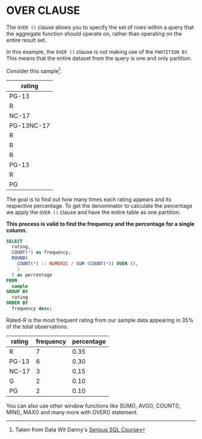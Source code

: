 # **OVER CLAUSE**

The `OVER ()` clause allows you to specify the set of rows within a query that the aggregate function should operate on, rather than operating on the entire result set.

In this example, the `OVER ()` clause is not making use of the `PARTITION BY`. This means that the entire dataset from the query is one and only partition.

Consider this sample[^note].

|rating|
|---|
|PG-13|
|R|
|NC-17|
|PG-13NC-17|
|R|
|R|
|R|
|PG-13|
|R|
|PG|

The goal is to find out how many times each rating appears and its respective percentage. To get the denominator to calculate the percentage we apply the `OVER ()` clause and have the entire table as one partition.

**This process is valid to find the frequency and the percentage for a single column**.

```sql
SELECT
  rating,
  COUNT(*) as frequency,
  ROUND(
    COUNT(*) :: NUMERIC / SUM (COUNT(*)) OVER (),
    2
  ) as percentage
FROM
  sample
GROUP BY
  rating
ORDER BY
  frequency desc;
```

Rated-R is the most frequent rating from our sample data appearing in 35% of the total observations.

rating | frequency | percentage
--- | --- | ---
R | 7 | 0.35
PG-13 | 6 | 0.30
NC-17 | 3 | 0.15
G | 2 | 0.10
PG | 2 | 0.10

You can also use other window functions like SUM(), AVG(), COUNT(), MIN(), MAX() and many more with OVER() statement.

[^note]: Taken from Data Wit Danny's [Serious SQL Course](https://www.datawithdanny.com/)

